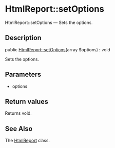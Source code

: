 HtmlReport::setOptions
================

HtmlReport::setOptions — Sets the options.

Description
---------------


public [HtmlReport::setOptions](https://github.com/lingtalfi/DocTools/blob/master/doc/api/DocTools/Report/HtmlReport/setOptions.md)(array $options) : void




Sets the options.




Parameters
--------------


- options

    


Return values
----------------

Returns void.









See Also
-----------

The [HtmlReport](https://github.com/lingtalfi/DocTools/blob/master/doc/api/DocTools/Report/HtmlReport.md) class.
